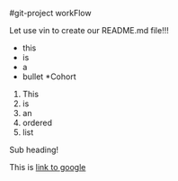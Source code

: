#git-project workFlow

Let use vin to create our README.md file!!!


* this
* is
* a 
* bullet
*Cohort

1. This 
2. is
3. an
4. ordered 
5. list

Sub heading!

This is [link to google](http://www.google.com)

  

